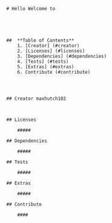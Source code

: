 
    # Hello Welcome to 
        

        

        
    ##  **Table of Contents** 
        1. [Creator] (#creator) 
        2. [Licenses] (#licenses)
        3. [Dependencies] (#dependencies)
        4. [Tests] (#tests)
        5. [Extras] (#extras)
        6. Contribute (#contribute)
         
        
    
    
    ## Creator maxhutch102

        

    ## Licenses

        ##### 

    ## Dependencies

        ##### 

    ## Tests 

        ##### 

    ## Extras

        ##### 

    ## Contribute

        #### 


           